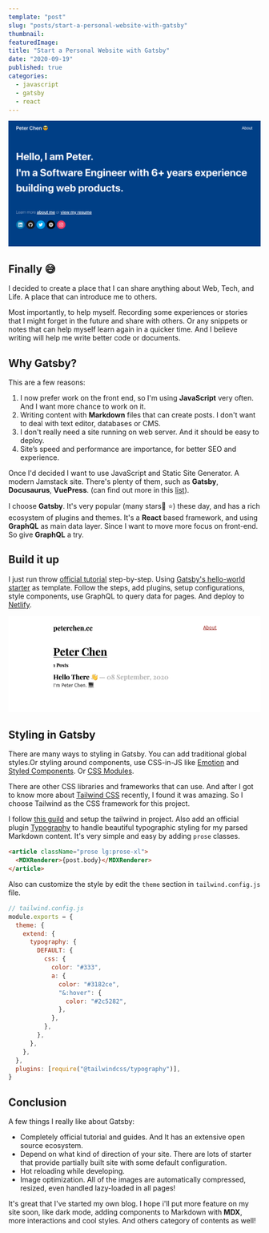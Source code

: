 ```yaml
---
template: "post"
slug: "posts/start-a-personal-website-with-gatsby"
thumbnail:
featuredImage:
title: "Start a Personal Website with Gatsby"
date: "2020-09-19"
published: true
categories:
  - javascript
  - gatsby
  - react
---
```


![](homepage-screenshot.png)

## Finally 😅

I decided to create a place that I can share anything about Web, Tech, and Life. A place that can introduce me to others.

Most importantly, to help myself. Recording some experiences or stories that I might forget in the future and share with others. Or any snippets or notes that can help myself learn again in a quicker time. And I believe writing will help me write better code or documents.

## Why Gatsby?

This are a few reasons:

1. I now prefer work on the front end, so I'm using **JavaScript** very often. And I want more chance to work on it.
2. Writing content with **Markdown** files that can create posts. I don't want to deal with text editor, databases or CMS.
3. I don't really need a site running on web server. And it should be easy to deploy.
4. Site’s speed and performance are importance, for better SEO and experience.

Once I'd decided I want to use JavaScript and Static Site Generator. A modern Jamstack site. There's plenty of them, such as **Gatsby**, **Docusaurus**, **VuePress**. (can find out more in this [list](https://jamstack.org/generators/)).

I choose **Gatsby**. It's very popular (many stars ⭐️) these day, and has a rich ecosystem of plugins and themes. It's a **React** based framework, and using **GraphQL** as main data layer. Since I want to move more focus on front-end. So give **GraphQL** a try.

## Build it up

I just run throw [official tutorial](https://www.gatsbyjs.com/tutorial/) step-by-step. Using [Gatsby's hello-world starter](https://github.com/gatsbyjs/gatsby-starter-hello-world) as template. Follow the steps, add plugins, setup configurations, style components, use GraphQL to query data for pages. And deploy to [Netlify](https://www.netlify.com/).

![tutorial](follow-tutorial.png)

## Styling in Gatsby

There are many ways to styling in Gatsby. You can add traditional global styles.Or styling around components, use CSS-in-JS like [Emotion](https://emotion.sh/) and [Styled Components](https://styled-components.com/). Or [CSS Modules](https://github.com/css-modules/css-modules).

There are other CSS libraries and frameworks that can use. And after I got to know more about [Tailwind CSS](https://tailwindcss.com/) recently, I found it was amazing. So I choose Tailwind as the CSS framework for this project.

I follow [this guild](https://www.gatsbyjs.com/docs/tailwind-css/) and setup the tailwind in project. Also add an official plugin [Typography](https://tailwindcss.com/docs/typography-plugin) to handle beautiful typographic styling for my parsed Markdown content. It's very simple and easy by adding `prose` classes.

```html
<article className="prose lg:prose-xl">
  <MDXRenderer>{post.body}</MDXRenderer>
</article>
```

Also can customize the style by edit the `theme` section in `tailwind.config.js` file.

```javascript
// tailwind.config.js
module.exports = {
  theme: {
    extend: {
      typography: {
        DEFAULT: {
          css: {
            color: "#333",
            a: {
              color: "#3182ce",
              "&:hover": {
                color: "#2c5282",
              },
            },
          },
        },
      },
    },
  },
  plugins: [require("@tailwindcss/typography")],
}
```

## Conclusion

A few things I really like about Gatsby:

- Completely official tutorial and guides. And It has an extensive open source ecosystem.
- Depend on what kind of direction of your site. There are lots of starter that provide partially built site with some default configuration.
- Hot reloading while developing.
- Image optimization. All of the images are automatically compressed, resized, even handled lazy-loaded in all pages!

It's great that I've started my own blog. I hope i'll put more feature on my site soon, like dark mode, adding components to Markdown with **MDX**, more interactions and cool styles. And others category of contents as well!
